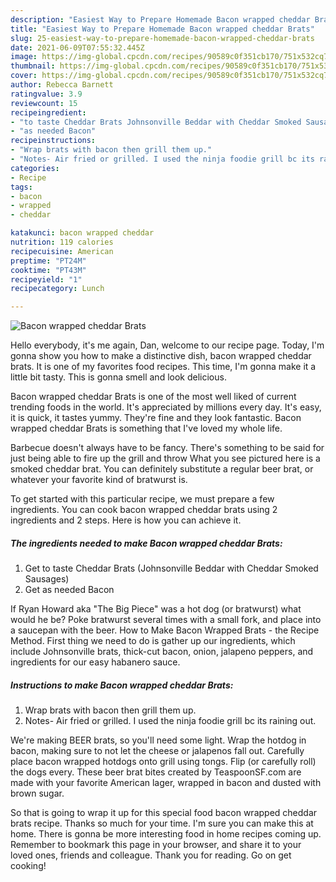 ```yaml
---
description: "Easiest Way to Prepare Homemade Bacon wrapped cheddar Brats"
title: "Easiest Way to Prepare Homemade Bacon wrapped cheddar Brats"
slug: 25-easiest-way-to-prepare-homemade-bacon-wrapped-cheddar-brats
date: 2021-06-09T07:55:32.445Z
image: https://img-global.cpcdn.com/recipes/90589c0f351cb170/751x532cq70/bacon-wrapped-cheddar-brats-recipe-main-photo.jpg
thumbnail: https://img-global.cpcdn.com/recipes/90589c0f351cb170/751x532cq70/bacon-wrapped-cheddar-brats-recipe-main-photo.jpg
cover: https://img-global.cpcdn.com/recipes/90589c0f351cb170/751x532cq70/bacon-wrapped-cheddar-brats-recipe-main-photo.jpg
author: Rebecca Barnett
ratingvalue: 3.9
reviewcount: 15
recipeingredient:
- "to taste Cheddar Brats Johnsonville Beddar with Cheddar Smoked Sausages"
- "as needed Bacon"
recipeinstructions:
- "Wrap brats with bacon then grill them up."
- "Notes- Air fried or grilled. I used the ninja foodie grill bc its raining out."
categories:
- Recipe
tags:
- bacon
- wrapped
- cheddar

katakunci: bacon wrapped cheddar 
nutrition: 119 calories
recipecuisine: American
preptime: "PT24M"
cooktime: "PT43M"
recipeyield: "1"
recipecategory: Lunch

---
```



![Bacon wrapped cheddar Brats](https://img-global.cpcdn.com/recipes/90589c0f351cb170/751x532cq70/bacon-wrapped-cheddar-brats-recipe-main-photo.jpg)

Hello everybody, it's me again, Dan, welcome to our recipe page. Today, I'm gonna show you how to make a distinctive dish, bacon wrapped cheddar brats. It is one of my favorites food recipes. This time, I'm gonna make it a little bit tasty. This is gonna smell and look delicious.

Bacon wrapped cheddar Brats is one of the most well liked of current trending foods in the world. It's appreciated by millions every day. It's easy, it is quick, it tastes yummy. They're fine and they look fantastic. Bacon wrapped cheddar Brats is something that I've loved my whole life.

Barbecue doesn&#39;t always have to be fancy. There&#39;s something to be said for just being able to fire up the grill and throw What you see pictured here is a smoked cheddar brat. You can definitely substitute a regular beer brat, or whatever your favorite kind of bratwurst is.


To get started with this particular recipe, we must prepare a few ingredients. You can cook bacon wrapped cheddar brats using 2 ingredients and 2 steps. Here is how you can achieve it.

<!--inarticleads1-->

##### The ingredients needed to make Bacon wrapped cheddar Brats:

1. Get to taste Cheddar Brats (Johnsonville Beddar with Cheddar Smoked Sausages)
1. Get as needed Bacon


If Ryan Howard aka &#34;The Big Piece&#34; was a hot dog (or bratwurst) what would he be? Poke bratwurst several times with a small fork, and place into a saucepan with the beer. How to Make Bacon Wrapped Brats - the Recipe Method. First thing we need to do is gather up our ingredients, which include Johnsonville brats, thick-cut bacon, onion, jalapeno peppers, and ingredients for our easy habanero sauce. 

<!--inarticleads2-->

##### Instructions to make Bacon wrapped cheddar Brats:

1. Wrap brats with bacon then grill them up.
1. Notes- Air fried or grilled. I used the ninja foodie grill bc its raining out.


We&#39;re making BEER brats, so you&#39;ll need some light. Wrap the hotdog in bacon, making sure to not let the cheese or jalapenos fall out. Carefully place bacon wrapped hotdogs onto grill using tongs. Flip (or carefully roll) the dogs every. These beer brat bites created by TeaspoonSF.com are made with your favorite American lager, wrapped in bacon and dusted with brown sugar. 

So that is going to wrap it up for this special food bacon wrapped cheddar brats recipe. Thanks so much for your time. I'm sure you can make this at home. There is gonna be more interesting food in home recipes coming up. Remember to bookmark this page in your browser, and share it to your loved ones, friends and colleague. Thank you for reading. Go on get cooking!
